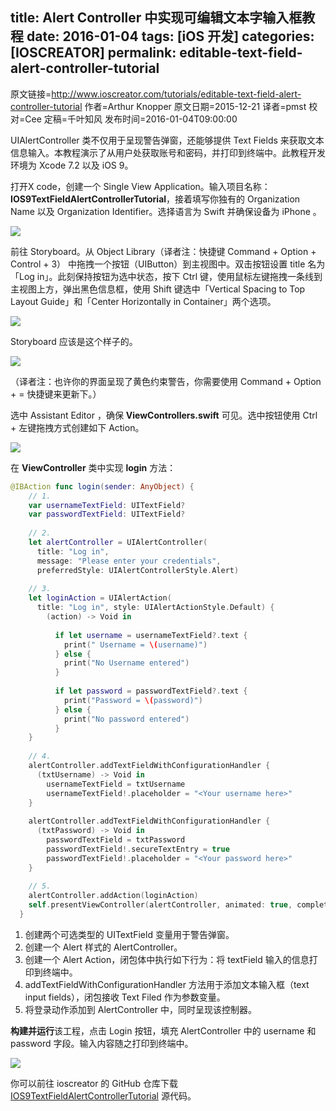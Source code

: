 title: Alert Controller 中实现可编辑文本字输入框教程
date: 2016-01-04
tags: [iOS 开发]
categories: [IOSCREATOR]
permalink: editable-text-field-alert-controller-tutorial
---
原文链接=http://www.ioscreator.com/tutorials/editable-text-field-alert-controller-tutorial
作者=Arthur Knopper
原文日期=2015-12-21
译者=pmst
校对=Cee
定稿=千叶知风
发布时间=2016-01-04T09:00:00

<!--此处开始正文-->

UIAlertController 类不仅用于呈现警告弹窗，还能够提供 Text Fields 来获取文本信息输入。本教程演示了从用户处获取账号和密码，并打印到终端中。此教程开发环境为 Xcode 7.2 以及 iOS 9。

打开X code，创建一个 Single View Application。输入项目名称：**IOS9TextFieldAlertControllerTutorial**，接着填写你独有的 Organization Name 以及 Organization Identifier。选择语言为 Swift 并确保设备为 iPhone 。

<!--more-->

![](https://swift.gg/img/articles/editable-text-field-alert-controller-tutorial/format=1500w1451868017.9978042)

前往 Storyboard。从 Object Library（译者注：快捷键 Command + Option + Control + 3） 中拖拽一个按钮（UIButton）到主视图中。双击按钮设置 title 名为 「Log in」。此刻保持按钮为选中状态，按下 Ctrl 键，使用鼠标左键拖拽一条线到主视图上方，弹出黑色信息框，使用 Shift 键选中「Vertical Spacing to Top Layout Guide」和「Center Horizontally in Container」两个选项。

![](https://swift.gg/img/articles/editable-text-field-alert-controller-tutorial/1451868018.5434368)

Storyboard 应该是这个样子的。

![](https://swift.gg/img/articles/editable-text-field-alert-controller-tutorial/format=1500w1451868018.9260972)

（译者注：也许你的界面呈现了黄色约束警告，你需要使用 Command + Option + = 快捷键来更新下。）

选中 Assistant Editor ，确保 **ViewControllers.swift** 可见。选中按钮使用 Ctrl + 左键拖拽方式创建如下 Action。

![](https://swift.gg/img/articles/editable-text-field-alert-controller-tutorial/format=750w1451868019.366837)

在 **ViewController** 类中实现 **login** 方法：

```swift
@IBAction func login(sender: AnyObject) {
    // 1.
    var usernameTextField: UITextField?
    var passwordTextField: UITextField?
    
    // 2.  
    let alertController = UIAlertController(
      title: "Log in",
      message: "Please enter your credentials",
      preferredStyle: UIAlertControllerStyle.Alert)
    
    // 3.  
    let loginAction = UIAlertAction(
      title: "Log in", style: UIAlertActionStyle.Default) {
        (action) -> Void in
        
          if let username = usernameTextField?.text {
            print(" Username = \(username)")
          } else {
            print("No Username entered")
          }
        
          if let password = passwordTextField?.text {
            print("Password = \(password)")
          } else {
            print("No password entered")
          }
    }
    
    // 4.
    alertController.addTextFieldWithConfigurationHandler {
      (txtUsername) -> Void in
        usernameTextField = txtUsername
        usernameTextField!.placeholder = "<Your username here>"
    }
    
    alertController.addTextFieldWithConfigurationHandler {
      (txtPassword) -> Void in
        passwordTextField = txtPassword
        passwordTextField!.secureTextEntry = true
        passwordTextField!.placeholder = "<Your password here>"
    }
    
    // 5.
    alertController.addAction(loginAction)
    self.presentViewController(alertController, animated: true, completion: nil)
  }
```

  1. 创建两个可选类型的 UITextField 变量用于警告弹窗。
  2. 创建一个 Alert 样式的 AlertController。
  3. 创建一个 Alert Action，闭包体中执行如下行为：将 textField 输入的信息打印到终端中。
  4. addTextFieldWithConfigurationHandler 方法用于添加文本输入框（text input fields），闭包接收 Text Filed 作为参数变量。
  5. 将登录动作添加到 AlertController 中，同时呈现该控制器。

**构建并运行**该工程，点击 Login 按钮，填充 AlertController 中的 username 和 password 字段。输入内容随之打印到终端中。

![](https://swift.gg/img/articles/editable-text-field-alert-controller-tutorial/format=1500w1451868019.8416817)

你可以前往 ioscreator 的 GitHub 仓库下载 [IOS9TextFieldAlertControllerTutorial](https://github.com/ioscreator/ioscreator) 源代码。
